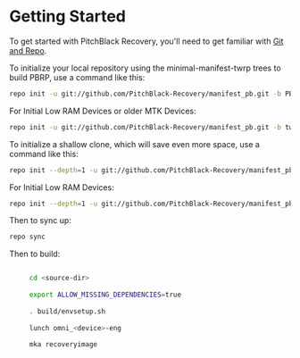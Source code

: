 Getting Started
======

To get started with PitchBlack Recovery, you'll need to get
familiar with [Git and Repo](https://source.android.com/source/using-repo.html).

To initialize your local repository using the minimal-manifest-twrp trees to build PBRP, use a command like this:
```bash
repo init -u git://github.com/PitchBlack-Recovery/manifest_pb.git -b PBRP
```
 For Initial Low RAM Devices or older MTK Devices:
```bash
repo init -u git://github.com/PitchBlack-Recovery/manifest_pb.git -b twrp-6.0
```
To initialize a shallow clone, which will save even more space, use a command like this:
```bash
repo init --depth=1 -u git://github.com/PitchBlack-Recovery/manifest_pb.git -b PBRP
```
For Initial Low RAM Devices:
```bash
repo init --depth=1 -u git://github.com/PitchBlack-Recovery/manifest_pb.git -b twrp-6.0
```
Then to sync up:
```bash
repo sync
```

Then to build:
```bash

     cd <source-dir>
     
     export ALLOW_MISSING_DEPENDENCIES=true
     
     . build/envsetup.sh
    
     lunch omni_<device>-eng
     
     mka recoveryimage
```
